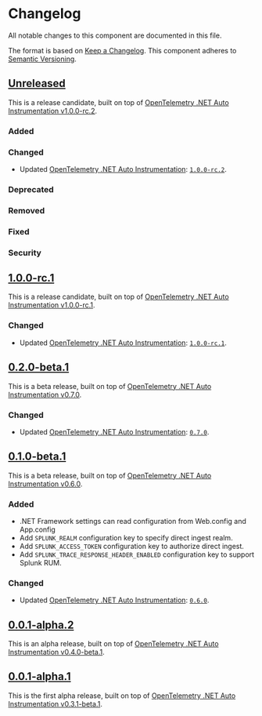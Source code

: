 # Changelog

All notable changes to this component are documented in this file.

The format is based on [Keep a Changelog](https://keepachangelog.com/en/1.0.0/).
This component adheres to [Semantic Versioning](https://semver.org/spec/v2.0.0.html).

## [Unreleased](https://github.com/signalfx/splunk-otel-dotnet/compare/v1.0.0-rc.1...HEAD)

This is a release candidate,
built on top of [OpenTelemetry .NET Auto Instrumentation v1.0.0-rc.2](https://github.com/open-telemetry/opentelemetry-dotnet-instrumentation/releases/tag/v1.0.0-rc.2).

### Added

### Changed

- Updated [OpenTelemetry .NET Auto Instrumentation](https://github.com/open-telemetry/opentelemetry-dotnet-instrumentation):
  [`1.0.0-rc.2`](https://github.com/open-telemetry/opentelemetry-dotnet-instrumentation/releases/tag/v1.0.0-rc.2).

### Deprecated

### Removed

### Fixed

### Security

## [1.0.0-rc.1](https://github.com/signalfx/splunk-otel-dotnet/releases/tag/v1.0.0-rc.1)

This is a release candidate,
built on top of [OpenTelemetry .NET Auto Instrumentation v1.0.0-rc.1](https://github.com/open-telemetry/opentelemetry-dotnet-instrumentation/releases/tag/v1.0.0-rc.1).

### Changed

- Updated [OpenTelemetry .NET Auto Instrumentation](https://github.com/open-telemetry/opentelemetry-dotnet-instrumentation):
  [`1.0.0-rc.1`](https://github.com/open-telemetry/opentelemetry-dotnet-instrumentation/releases/tag/v1.0.0-rc.1).

## [0.2.0-beta.1](https://github.com/signalfx/splunk-otel-dotnet/releases/tag/v0.2.0-beta.1)

This is a beta release,
built on top of [OpenTelemetry .NET Auto Instrumentation v0.7.0](https://github.com/open-telemetry/opentelemetry-dotnet-instrumentation/releases/tag/v0.7.0).

### Changed

- Updated [OpenTelemetry .NET Auto Instrumentation](https://github.com/open-telemetry/opentelemetry-dotnet-instrumentation):
  [`0.7.0`](https://github.com/open-telemetry/opentelemetry-dotnet-instrumentation/releases/tag/v0.7.0).

## [0.1.0-beta.1](https://github.com/signalfx/splunk-otel-dotnet/releases/tag/v0.1.0-beta.1)

This is a beta release,
built on top of [OpenTelemetry .NET Auto Instrumentation v0.6.0](https://github.com/open-telemetry/opentelemetry-dotnet-instrumentation/releases/tag/v0.6.0).

### Added

- .NET Framework settings can read configuration from Web.config and App.config
- Add `SPLUNK_REALM` configuration key to specify direct ingest realm.
- Add `SPLUNK_ACCESS_TOKEN` configuration key to authorize direct ingest.
- Add `SPLUNK_TRACE_RESPONSE_HEADER_ENABLED` configuration key
  to support Splunk RUM.

### Changed

- Updated [OpenTelemetry .NET Auto Instrumentation](https://github.com/open-telemetry/opentelemetry-dotnet-instrumentation):
  [`0.6.0`](https://github.com/open-telemetry/opentelemetry-dotnet-instrumentation/releases/tag/v0.6.0).

## [0.0.1-alpha.2](https://github.com/signalfx/splunk-otel-dotnet/releases/tag/v0.0.1-alpha.2)

This is an alpha release,
built on top of [OpenTelemetry .NET Auto Instrumentation v0.4.0-beta.1](https://github.com/open-telemetry/opentelemetry-dotnet-instrumentation/releases/tag/v0.4.0-beta.1).

## [0.0.1-alpha.1](https://github.com/signalfx/splunk-otel-dotnet/releases/tag/v0.0.1-alpha.1)

This is the first alpha release,
built on top of [OpenTelemetry .NET Auto Instrumentation v0.3.1-beta.1](https://github.com/open-telemetry/opentelemetry-dotnet-instrumentation/releases/tag/v0.3.1-beta.1).

